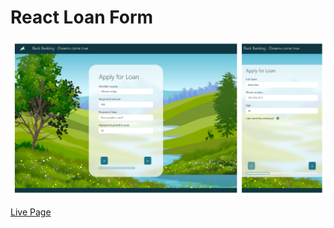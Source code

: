 # React Loan Form

![Preview of layout](preview.png)

[Live Page](https://linneatoth.github.io/react_form/)
